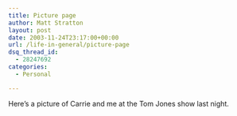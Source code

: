 ```yaml
---
title: Picture page
author: Matt Stratton
layout: post
date: 2003-11-24T23:17:00+00:00
url: /life-in-general/picture-page
dsq_thread_id:
  - 28247692
categories:
  - Personal

---
```

Here&#8217;s a picture of Carrie and me at the Tom Jones show last night.